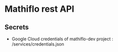 # Mathiflo rest API

## Secrets

- Google Cloud credentials of mathiflo-dev project : /services/credentials.json
